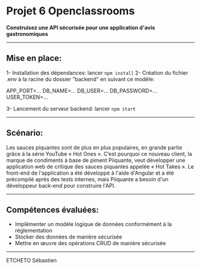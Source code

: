 # Projet 6 Openclassrooms
__Construisez une API sécurisée pour une application d'avis gastronomiques__


------

## Mise en place:

1- Installation des dépendances: lancer `npm install`
2- Création du fichier .env à la racine du dossier "backend" en suivant ce modèle:

APP_PORT=...
DB_NAME=...
DB_USER=...
DB_PASSWORD=...
USER_TOKEN=...

3- Lancement du serveur backend: lancer `npm start`

------

## Scénario:

Les sauces piquantes sont de plus en plus populaires, en grande partie grâce à la série YouTube « Hot Ones ». C’est pourquoi ce nouveau client, la marque de condiments à base de piment Piiquante, veut développer une application web de critique des sauces piquantes appelée « Hot Takes ». Le front-end de l'application a été développé à l'aide d'Angular et a été précompilé après des tests internes, mais Piiquante a besoin d'un développeur back-end pour construire l'API.

------

## Compétences évaluées:

* Implémenter un modèle logique de données conformément à la réglementation
* Stocker des données de manière sécurisée
* Mettre en œuvre des opérations CRUD de manière sécurisée

----------

ETCHETO Sébastien


